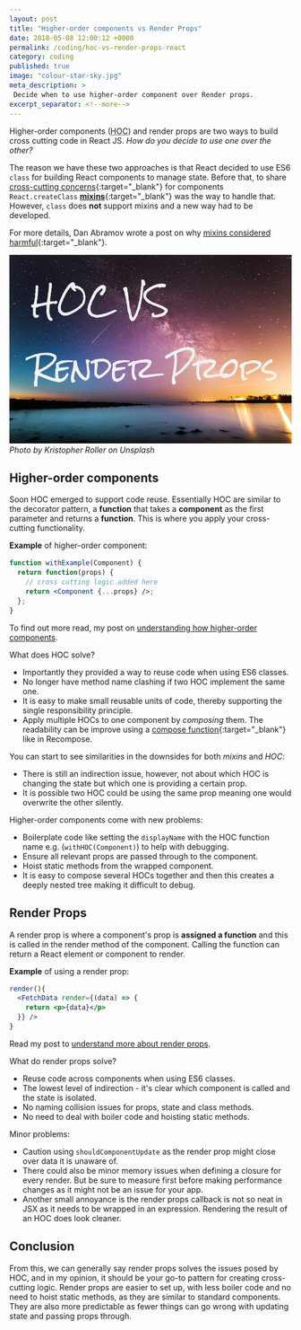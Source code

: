 ```yaml
---
layout: post
title: "Higher-order components vs Render Props"
date: 2018-05-08 12:00:12 +0000
permalink: /coding/hoc-vs-render-props-react
category: coding
published: true
image: "colour-star-sky.jpg"
meta_description: >
 Decide when to use higher-order component over Render props.
excerpt_separator: <!--more-->
---
```


Higher-order components (<abbr title="higher-order component">HOC</abbr>) and render props are two ways to build cross cutting code in React JS. _How do you decide to use one over the other?_

<!--more-->

The reason we have these two approaches is that React decided to use ES6 `class` for building React components to manage state. Before that, to share [cross-cutting concerns](https://stackoverflow.com/questions/23700540/cross-cutting-concern-example){:target="\_blank"} for components `React.createClass` [**mixins**](https://github.com/facebook/react/blob/0.14-stable/docs/docs/05-reusable-components.md#mixins){:target="\_blank"} was the way to handle that. However, `class` does **not** support mixins and a new way had to be developed.

For more details, Dan Abramov wrote a post on why [mixins considered harmful](https://reactjs.org/blog/2016/07/13/mixins-considered-harmful.html){:target="\_blank"}.

![Colourful starry night](/images/colour-star-sky.jpg)
_Photo by Kristopher Roller on Unsplash_

## Higher-order components

Soon HOC emerged to support code reuse. Essentially HOC are similar to the decorator pattern, a **function** that takes a **component** as the first parameter and returns a **function**. This is where you apply your cross-cutting functionality.

**Example** of higher-order component:

```jsx
function withExample(Component) {
  return function(props) {
    // cross cutting logic added here
    return <Component {...props} />;
  };
}
```

To find out more read, my post on [understanding how higher-order components](/coding/understanding-higher-order-components).

What does HOC solve?

* Importantly they provided a way to reuse code when using ES6 classes.
* No longer have method name clashing if two HOC implement the same one.
* It is easy to make small reusable units of code, thereby supporting the single responsibility principle.
* Apply multiple HOCs to one component by _composing_ them. The readability can be improve using a [compose function](https://github.com/acdlite/recompose#composition){:target="\_blank"} like in Recompose.

You can start to see similarities in the downsides for both _mixins_ and _HOC_:

* There is still an indirection issue, however, not about which HOC is changing the state but which one is providing a certain prop.
* It is possible two HOC could be using the same prop meaning one would overwrite the other silently.

Higher-order components come with new problems:

* Boilerplate code like setting the `displayName` with the HOC function name e.g. (`withHOC(Component)`) to help with debugging.
* Ensure all relevant props are passed through to the component.
* Hoist static methods from the wrapped component.
* It is easy to compose several HOCs together and then this creates a deeply nested tree making it difficult to debug.

## Render Props

A render prop is where a component's prop is **assigned a function** and this is called in the render method of the component. Calling the function can return a React element or component to render.

**Example** of using a render prop:

```jsx
render(){
  <FetchData render={(data) => {
    return <p>{data}</p>
  }} />
}
```

Read my post to [understand more about render props](/coding/understanding-render-props-react-js).

What do render props solve?

* Reuse code across components when using ES6 classes.
* The lowest level of indirection - it's clear which component is called and the state is isolated.
* No naming collision issues for props, state and class methods.
* No need to deal with boiler code and hoisting static methods.

Minor problems:

* Caution using `shouldComponentUpdate` as the render prop might close over data it is unaware of.
* There could also be minor memory issues when defining a closure for every render. But be sure to measure first before making performance changes as it might not be an issue for your app.
* Another small annoyance is the render props callback is not so neat in JSX as it needs to be wrapped in an expression. Rendering the result of an HOC does look cleaner.

## Conclusion

From this, we can generally say render props solves the issues posed by HOC, and in my opinion, it should be your go-to pattern for creating cross-cutting logic. Render props are easier to set up, with less boiler code and no need to hoist static methods, as they are similar to standard components. They are also more predictable as fewer things can go wrong with updating state and passing props through.
